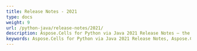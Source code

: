 ```yaml
---
title: Release Notes - 2021
type: docs
weight: 9
url: /python-java/release-notes/2021/
description: Aspose.Cells for Python via Java 2021 Release Notes – the latest enhancements, new features, and fixes.
keywords: Aspose.Cells for Python via Java 2021 Release Notes, Aspose.Cells for Python via Java 2021 updates and fixes
---
```



